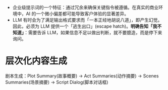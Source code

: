 - 企业级提示词的一个特征：通过冗余来确保关键指令被遵循。在真实的商业环境中，AI 的一个微小偏差都可能导致客户体验的显著差异。
- LLM 有时会为了满足输出格式要求而「一本正经地胡说八道」，即产生幻觉。因此，必须为 LLM 提供一个「逃生出口」(escape hatch)。**明确告知「我不知道」**：需要告诉 LLM，如果信息不足以做出判断，就不要臆造，而是停下来询问。


# 层次化内容生成
剧本生成：Plot Summary(故事概要) → Act Summaries(动作摘要) -> Scenes Summaries(场景摘要) -> Script Dialog(脚本对话框)
